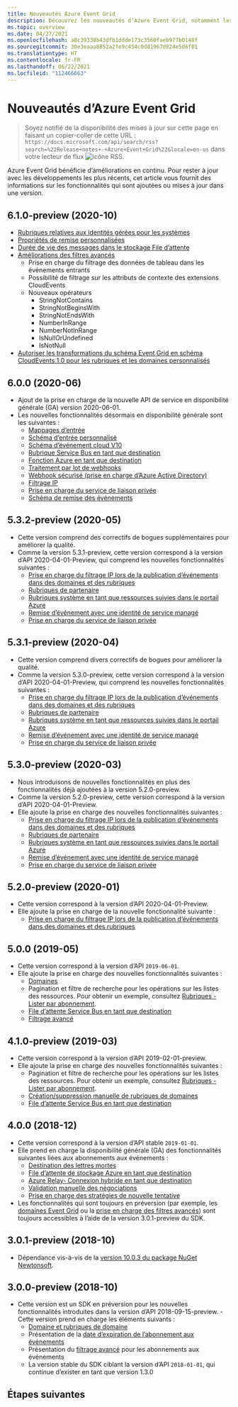 ```yaml
---
title: Nouveautés Azure Event Grid
description: Découvrez les nouveautés d’Azure Event Grid, notamment les dernières notes de publication, les problèmes connus, les corrections de bogues, les fonctionnalités dépréciées et les modifications à venir.
ms.topic: overview
ms.date: 04/27/2021
ms.openlocfilehash: a8c39338b43dfb1ddde173c3560faeb977b0148f
ms.sourcegitcommit: 30e3eaaa8852a2fe9c454c0dd1967d824e5d6f81
ms.translationtype: HT
ms.contentlocale: fr-FR
ms.lasthandoff: 06/22/2021
ms.locfileid: "112466663"
---
```

# <a name="whats-new-in-azure-event-grid"></a>Nouveautés d’Azure Event Grid

>Soyez notifié de la disponibilité des mises à jour sur cette page en faisant un copier-coller de cette URL : `https://docs.microsoft.com/api/search/rss?search=%22Release+notes+-+Azure+Event+Grid%22&locale=en-us` dans votre lecteur de flux ![icône RSS](./media/whats-new/feed-icon-16x16.png).

Azure Event Grid bénéficie d’améliorations en continu. Pour rester à jour avec les développements les plus récents, cet article vous fournit des informations sur les fonctionnalités qui sont ajoutées ou mises à jour dans une version. 

## <a name="610-preview-2020-10"></a>6.1.0-preview (2020-10)
- [Rubriques relatives aux identités gérées pour les systèmes](enable-identity-system-topics.md)
- [Propriétés de remise personnalisées](delivery-properties.md)
- [Durée de vie des messages dans le stockage File d’attente](delivery-properties.md#configure-time-to-live-on-outgoing-events-to-azure-storage-queues)
- [Améliorations des filtres avancés](event-filtering.md#advanced-filtering)
    - Prise en charge du filtrage des données de tableau dans les événements entrants
    - Possibilité de filtrage sur les attributs de contexte des extensions CloudEvents
    - Nouveaux opérateurs
        - StringNotContains
        - StringNotBeginsWith
        - StringNotEndsWith
        - NumberInRange
        - NumberNotInRange
        - IsNullOrUndefined
        - IsNotNull
- [Autoriser les transformations du schéma Event Grid en schéma CloudEvents 1.0 pour les rubriques et les domaines personnalisés](cloudevents-schema.md#configure-event-grid-for-cloudevents)
        

## <a name="600-2020-06"></a>6.0.0 (2020-06)
- Ajout de la prise en charge de la nouvelle API de service en disponibilité générale (GA) version 2020-06-01.
- Les nouvelles fonctionnalités désormais en disponibilité générale sont les suivantes :
    - [Mappages d’entrée](input-mappings.md)
    - [Schéma d’entrée personnalisé](input-mappings.md)
    - [Schéma d’événement cloud V10](cloud-event-schema.md)
    - [Rubrique Service Bus en tant que destination](handler-service-bus.md)
    - [Fonction Azure en tant que destination](handler-functions.md)
    - [Traitement par lot de webhooks](./edge/delivery-output-batching.md)
    - [Webhook sécurisé (prise en charge d’Azure Active Directory)](secure-webhook-delivery.md)
    - [Filtrage IP](configure-firewall.md)
    - [Prise en charge du service de liaison privée](configure-private-endpoints.md)
    - [Schéma de remise des événements](event-schema.md)

## <a name="532-preview-2020-05"></a>5.3.2-preview (2020-05)
- Cette version comprend des correctifs de bogues supplémentaires pour améliorer la qualité.
- Comme la version 5.3.1-preview, cette version correspond à la version d’API 2020-04-01-Preview, qui comprend les nouvelles fonctionnalités suivantes : 
    - [Prise en charge du filtrage IP lors de la publication d’événements dans des domaines et des rubriques](configure-firewall.md)
    - [Rubriques de partenaire](./partner-events-overview.md)
    - [Rubriques système en tant que ressources suivies dans le portail Azure](system-topics.md)
    - [Remise d’événement avec une identité de service managé](managed-service-identity.md) 
    - [Prise en charge du service de liaison privée](configure-private-endpoints.md)

## <a name="531-preview-2020-04"></a>5.3.1-preview (2020-04)
- Cette version comprend divers correctifs de bogues pour améliorer la qualité.
- Comme la version 5.3.0-preview, cette version correspond à la version d’API 2020-04-01-Preview, qui comprend les nouvelles fonctionnalités suivantes : 
    - [Prise en charge du filtrage IP lors de la publication d’événements dans des domaines et des rubriques](configure-firewall.md)
    - [Rubriques de partenaire](./partner-events-overview.md)
    - [Rubriques système en tant que ressources suivies dans le portail Azure](system-topics.md)
    - [Remise d’événement avec une identité de service managé](managed-service-identity.md) 
    - [Prise en charge du service de liaison privée](configure-private-endpoints.md)

## <a name="530-preview-2020-03"></a>5.3.0-preview (2020-03)
- Nous introduisons de nouvelles fonctionnalités en plus des fonctionnalités déjà ajoutées à la version 5.2.0-preview. 
- Comme la version 5.2.0-preview, cette version correspond à la version d’API 2020-04-01-Preview.
- Elle ajoute la prise en charge des nouvelles fonctionnalités suivantes : 
    - [Prise en charge du filtrage IP lors de la publication d’événements dans des domaines et des rubriques](configure-firewall.md)
    - [Rubriques de partenaire](./partner-events-overview.md)
    - [Rubriques système en tant que ressources suivies dans le portail Azure](system-topics.md)
    - [Remise d’événement avec une identité de service managé](managed-service-identity.md) 
    - [Prise en charge du service de liaison privée](configure-private-endpoints.md)

## <a name="520-preview-2020-01"></a>5.2.0-preview (2020-01)
- Cette version correspond à la version d’API 2020-04-01-Preview.
- Elle ajoute la prise en charge de la nouvelle fonctionnalité suivante :
    - [Prise en charge du filtrage IP lors de la publication d’événements dans des domaines et des rubriques](configure-firewall.md)

## <a name="500-2019-05"></a>5.0.0 (2019-05)
- Cette version correspond à la version d’API `2019-06-01`.
- Elle ajoute la prise en charge des nouvelles fonctionnalités suivantes :
    * [Domaines](event-domains.md)
    * Pagination et filtre de recherche pour les opérations sur les listes des ressources. Pour obtenir un exemple, consultez [Rubriques - Lister par abonnement](/rest/api/eventgrid/version2020-10-15-preview/partnernamespaces/listbysubscription).
    * [File d’attente Service Bus en tant que destination](handler-service-bus.md)
    * [Filtrage avancé](event-filtering.md#advanced-filtering)

## <a name="410-preview-2019-03"></a>4.1.0-preview (2019-03)
- Cette version correspond à la version d’API 2019-02-01-preview.
- Elle ajoute la prise en charge des nouvelles fonctionnalités suivantes :
    * Pagination et filtre de recherche pour les opérations sur les listes des ressources. Pour obtenir un exemple, consultez [Rubriques - Lister par abonnement](/rest/api/eventgrid/version2020-10-15-preview/partnernamespaces/listbysubscription).
    * [Création/suppression manuelle de rubriques de domaines](how-to-event-domains.md)
    * [File d’attente Service Bus en tant que destination](handler-service-bus.md)

## <a name="400-2018-12"></a>4.0.0 (2018-12)
- Cette version correspond à la version d’API stable `2019-01-01`.
- Elle prend en charge la disponibilité générale (GA) des fonctionnalités suivantes liées aux abonnements aux événements :
    * [Destination des lettres mortes](manage-event-delivery.md)
    * [File d’attente de stockage Azure en tant que destination](handler-storage-queues.md)
    * [Azure Relay- Connexion hybride en tant que destination](handler-relay-hybrid-connections.md)
    * [Validation manuelle des négociations](webhook-event-delivery.md)
    * [Prise en charge des stratégies de nouvelle tentative](delivery-and-retry.md)
- Les fonctionnalités qui sont toujours en préversion (par exemple, les [domaines Event Grid](event-domains.md) ou la [prise en charge des filtres avancés](event-filtering.md#advanced-filtering)) sont toujours accessibles à l’aide de la version 3.0.1-preview du SDK.

## <a name="301-preview-2018-10"></a>3.0.1-preview (2018-10)
- Dépendance vis-à-vis de la [version 10.0.3 du package NuGet Newtonsoft](https://www.nuget.org/packages/Newtonsoft.Json/10.0.3).

## <a name="300-preview-2018-10"></a>3.0.0-preview (2018-10)
- Cette version est un SDK en préversion pour les nouvelles fonctionnalités introduites dans la version d’API 2018-09-15-preview. - Cette version prend en charge les éléments suivants :
    - [Domaine et rubriques de domaine](event-domains.md)
    - Présentation de la [date d’expiration de l’abonnement aux événements](concepts.md#event-subscription-expiration)
    - Présentation du [filtrage avancé](event-filtering.md#advanced-filtering) pour les abonnements aux événements
    - La version stable du SDK ciblant la version d’API `2018-01-01`, qui continue d’exister en tant que version 1.3.0

## <a name="next-steps"></a>Étapes suivantes

